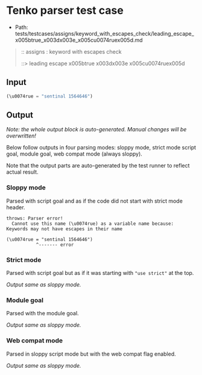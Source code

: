 # Tenko parser test case

- Path: tests/testcases/assigns/keyword_with_escapes_check/leading_escape_x005btrue_x003dx003e_x005cu0074ruex005d.md

> :: assigns : keyword with escapes check
>
> ::> leading escape x005btrue x003dx003e x005cu0074ruex005d

## Input

`````js
(\u0074rue = "sentinal 1564646")
`````

## Output

_Note: the whole output block is auto-generated. Manual changes will be overwritten!_

Below follow outputs in four parsing modes: sloppy mode, strict mode script goal, module goal, web compat mode (always sloppy).

Note that the output parts are auto-generated by the test runner to reflect actual result.

### Sloppy mode

Parsed with script goal and as if the code did not start with strict mode header.

`````
throws: Parser error!
  Cannot use this name (\u0074rue) as a variable name because: Keywords may not have escapes in their name

(\u0074rue = "sentinal 1564646")
           ^------- error
`````

### Strict mode

Parsed with script goal but as if it was starting with `"use strict"` at the top.

_Output same as sloppy mode._

### Module goal

Parsed with the module goal.

_Output same as sloppy mode._

### Web compat mode

Parsed in sloppy script mode but with the web compat flag enabled.

_Output same as sloppy mode._

